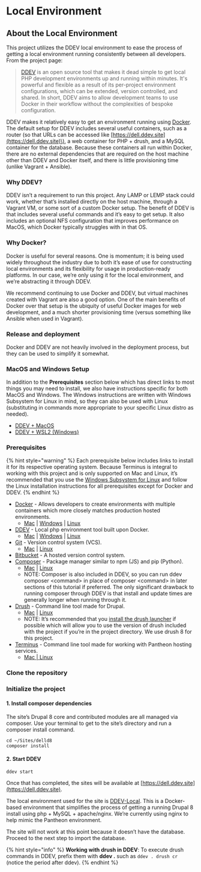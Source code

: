 # Local Environment

## About the Local Environment <a id="About-the-Local-Environment"></a>

This project utilizes the DDEV local environment to ease the process of getting a local environment running consistently between all developers. From the project page:

> [DDEV](https://github.com/drud/ddev) is an open source tool that makes it dead simple to get local PHP development environments up and running within minutes. It's powerful and flexible as a result of its per-project environment configurations, which can be extended, version controlled, and shared. In short, DDEV aims to allow development teams to use Docker in their workflow without the complexities of bespoke configuration.

DDEV makes it relatively easy to get an environment running using [Docker](https://www.docker.com/products/docker-desktop). The default setup for DDEV includes several useful containers, such as a router \(so that URLs can be accessed like [https://dell.ddev.site](https://dell.ddev.site)\), a web container for PHP + drush, and a MySQL container for the database. Because these containers all run within Docker, there are no external dependencies that are required on the host machine other than DDEV and Docker itself, and there is little provisioning time \(unlike Vagrant + Ansible\).

### Why DDEV? <a id="Why-DDEV?"></a>

DDEV isn’t a requirement to run this project. Any LAMP or LEMP stack could work, whether that’s installed directly on the host machine, through a Vagrant VM, or some sort of a custom Docker setup. The benefit of DDEV is that includes several useful commands and it’s easy to get setup. It also includes an optional NFS configuration that improves performance on MacOS, which Docker typically struggles with in that OS.

### Why Docker? <a id="Why-Docker?"></a>

Docker is useful for several reasons. One is momentum; it is being used widely throughout the industry due to both it’s ease of use for constructing local environments and its flexibility for usage in production-ready platforms. In our case, we’re only using it for the local environment, and we’re abstracting it through DDEV.

We recommend continuing to use Docker and DDEV, but virtual machines created with Vagrant are also a good option. One of the main benefits of Docker over that setup is the ubiquity of useful Docker images for web development, and a much shorter provisioning time \(versus something like Ansible when used in Vagrant\).

### Release and deployment <a id="Release-and-deployment"></a>

Docker and DDEV are not heavily involved in the deployment process, but they can be used to simplify it somewhat.

### MacOS and Windows Setup

In addition to the **Prerequisites** section below which has direct links to most things you may need to install, we also have instructions specific for both MacOS and Windows. The Windows instructions are written with Windows Subsystem for Linux in mind, so they can also be used with Linux \(substituting in commands more appropriate to your specific Linux distro as needed\).

* [DDEV + MacOS](https://codeandtheory.atlassian.net/wiki/spaces/MA/pages/1601372675)
* [DDEV + WSL2 \(Windows\)](https://codeandtheory.atlassian.net/wiki/spaces/MA/pages/1468106052)

### Prerequisites

{% hint style="warning" %}
Each prerequisite below includes links to install it for its respective operating system. Because Terminus is integral to working with this project and is only supported on Mac and Linux, it’s recommended that you use the [Windows Subsystem for Linux](https://docs.microsoft.com/en-us/windows/wsl/install-win10) and follow the Linux installation instructions for all prerequisites except for Docker and DDEV.
{% endhint %}

* [Docker](https://www.docker.com/) - Allows developers to create environments with multiple containers which more closely matches production hosted environments.
  * [Mac](https://docs.docker.com/docker-for-mac/install/) \| [Windows](https://docs.docker.com/docker-for-windows/install/) \| [Linux](https://docs.docker.com/engine/install/)
* [DDEV](https://ddev.readthedocs.io/en/stable/) - Local php environment tool built upon Docker.
  * [Mac](https://ddev.readthedocs.io/en/stable/#homebrewlinuxbrew-macoslinux) \| [Windows](https://ddev.readthedocs.io/en/stable/#installation-or-upgrade-windows) \| [Linux](https://ddev.readthedocs.io/en/stable/#homebrewlinuxbrew-macoslinux)
* [Git](https://git-scm.com/) - Version control system \(VCS\).
  * [Mac](https://git-scm.com/book/en/v2/Getting-Started-Installing-Git#_installing_on_macos) \| [Linux](https://git-scm.com/book/en/v2/Getting-Started-Installing-Git#_installing_on_linux)
* [Bitbucket](https://bitbucket.org/) - A hosted version control system.
* [Composer](https://getcomposer.org/) - Package manager similar to npm \(JS\) and pip \(Python\).
  * [Mac](https://getcomposer.org/doc/00-intro.md#installation-linux-unix-macos) \| [Linux](https://getcomposer.org/doc/00-intro.md#installation-linux-unix-macos)
  * NOTE: Composer is also included in DDEV, so you can run ddev composer &lt;command&gt; in place of composer &lt;command&gt; in later sections of this tutorial if preferred. The only significant drawback to running composer through DDEV is that install and update times are generally longer when running through it.
* [Drush](https://www.drush.org/) - Command line tool made for Drupal.
  * [Mac](https://docs.drush.org/en/8.x/install/) \| [Linux](https://docs.drush.org/en/8.x/install/)
  * NOTE: It’s recommended that you [install the drush launcher](https://docs.drush.org/en/master/install/) if possible which will allow you to use the version of drush included with the project if you’re in the project directory. We use drush 8 for this project.
* [Terminus](https://pantheon.io/docs/terminus) - Command line tool made for working with Pantheon hosting services.
  * [Mac \| Linux](https://pantheon.io/docs/terminus/install)

### Clone the repository

### Initialize the project

#### 1. Install composer dependencies

The site’s Drupal 8 core and contributed modules are all managed via composer. Use your terminal to get to the site’s directory and run a composer install command.

```text
cd ~/Sites/delld8
composer install
```

#### 2. Start DDEV

```text
ddev start
```

Once that has completed, the sites will be available at [https://dell.ddev.site](https://dell.ddev.site).

The local environment used for the site is [DDEV-Local](https://ddev.readthedocs.io/en/stable/). This is a Docker-based environment that simplifies the process of getting a running Drupal 8 install using php + MySQL + apache/nginx. We’re currently using nginx to help mimic the Pantheon environment.

The site will not work at this point because it doesn’t have the database. Proceed to the next step to import the database.

{% hint style="info" %}
**Working with drush in DDEV**: To execute drush commands in DDEV, prefix them with **ddev .** such as `ddev . drush cr` \(notice the period after ddev\).
{% endhint %}

